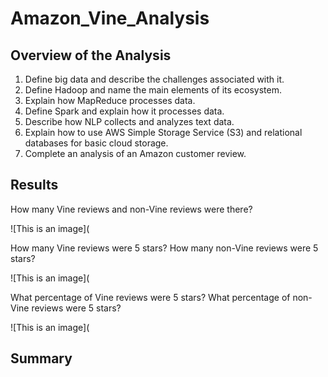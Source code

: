 # Amazon_Vine_Analysis

## Overview of the Analysis

  1.  Define big data and describe the challenges associated with it.
  2.  Define Hadoop and name the main elements of its ecosystem.
  3.  Explain how MapReduce processes data.
  4.  Define Spark and explain how it processes data.
  5.  Describe how NLP collects and analyzes text data.
  6.  Explain how to use AWS Simple Storage Service (S3) and relational databases for basic cloud storage.
  7.  Complete an analysis of an Amazon customer review.

## Results

  How many Vine reviews and non-Vine reviews were there?
  
  ![This is an image](
  
  How many Vine reviews were 5 stars? How many non-Vine reviews were 5 stars?
  
  ![This is an image](
  
  What percentage of Vine reviews were 5 stars? What percentage of non-Vine reviews were 5 stars?
  
  ![This is an image](

## Summary
